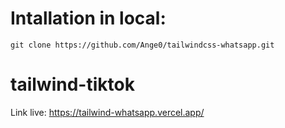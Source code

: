 
# Intallation in local:

 `git clone https://github.com/Ange0/tailwindcss-whatsapp.git`


# tailwind-tiktok
Link live: https://tailwind-whatsapp.vercel.app/
